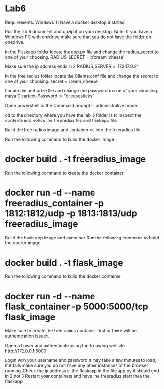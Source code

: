 # Lab6
Requirements:
Windows 11
Have a docker desktop installed

Pull the lab 6 document and unzip it on your desktop. 
Note: If you have a Windows PC with onedrive make sure that you do not have the folder on onedrive.

In the  Flaskapp folder locate the app.py file and change the radius_secret to one of your choosing. 
 RADIUS_SECRET = b'cream_cheese'

Make sure the ip address ends in 2
RADIUS_SERVER = '172.17.0.2'


In the free radius folder locate the Clients.conf file and change the secret to one of your choosing.
  secret = cream_cheese 

Locate the authorize file and change the password to one of your choosing.
maya    Cleartext-Password := "cheesesticks" 
 

Open powershell or the Command prompt in administrative mode. 

cd to the directory where you have the lab_6 folder
ls to inspect the contents and notice the freeradius file and flaskapp file


Build the free radius image and container
cd into the freeradius file

Run the following command to build the docker image
# docker build . -t freeradius_image

Run the following command to create the docker container
# docker run -d --name freeradius_container -p 1812:1812/udp -p 1813:1813/udp freeradius_image

Build the flash app image and container
Run the following command to build the docker image
# docker build . -t flask_image

Run the following command to build the docker container
# docker run -d --name flask_container -p 5000:5000/tcp flask_image

Make sure to create the free radius container first or there will be authentication issues.
 

Open a bower and authenticate using the following website
http://172.0.0.1:5000

Login with your username and password
It may take a few minutes to load, if it fails 
make sure you do not have any other instances of the browser running.
Check the ip address in the flaskapp in the file app.py it should end in 2 not 3
Restart your containers and have the freeradius start then the flaskapp

